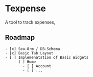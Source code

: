 # Texpense
A tool to track expenses,
## Roadmap
    - [x] Sea-Orm / DB-Schema
    - [x] Basic Tab Layout
    - [ ] Implemenatation of Basic Widgets
        - [ ] Home
            - [ ] Account
            - [ ] ...
    